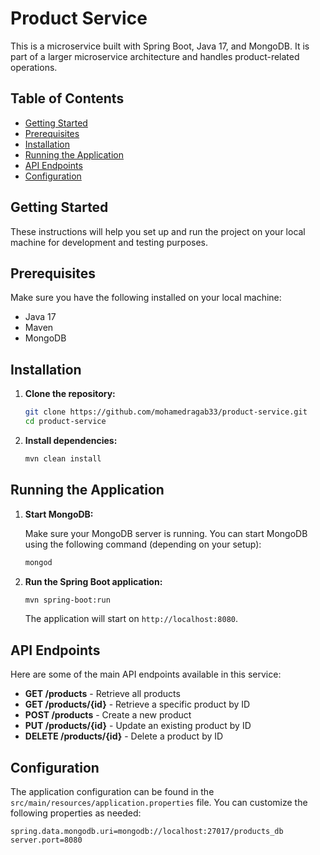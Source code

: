 # Product Service

This is a microservice built with Spring Boot, Java 17, and MongoDB. It is part of a larger microservice architecture and handles product-related operations.

## Table of Contents
- [Getting Started](#getting-started)
- [Prerequisites](#prerequisites)
- [Installation](#installation)
- [Running the Application](#running-the-application)
- [API Endpoints](#api-endpoints)
- [Configuration](#configuration)

## Getting Started

These instructions will help you set up and run the project on your local machine for development and testing purposes.

## Prerequisites

Make sure you have the following installed on your local machine:

- Java 17
- Maven
- MongoDB

## Installation

1. **Clone the repository:**

    ```bash
    git clone https://github.com/mohamedragab33/product-service.git
    cd product-service
    ```

2. **Install dependencies:**

    ```bash
    mvn clean install
    ```

## Running the Application

1. **Start MongoDB:**

    Make sure your MongoDB server is running. You can start MongoDB using the following command (depending on your setup):

    ```bash
    mongod
    ```

2. **Run the Spring Boot application:**

    ```bash
    mvn spring-boot:run
    ```

    The application will start on `http://localhost:8080`.

## API Endpoints

Here are some of the main API endpoints available in this service:

- **GET /products** - Retrieve all products
- **GET /products/{id}** - Retrieve a specific product by ID
- **POST /products** - Create a new product
- **PUT /products/{id}** - Update an existing product by ID
- **DELETE /products/{id}** - Delete a product by ID

## Configuration

The application configuration can be found in the `src/main/resources/application.properties` file. You can customize the following properties as needed:

```properties
spring.data.mongodb.uri=mongodb://localhost:27017/products_db
server.port=8080
